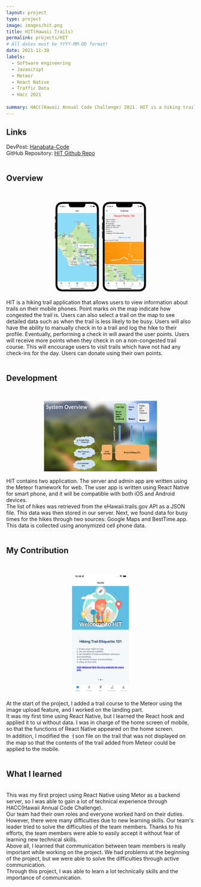 ```yaml
---
layout: project
type: project
image: images/hit.png
title: HIT(Hawaii Trails) 
permalink: projects/HIT
# All dates must be YYYY-MM-DD format!
date: 2021-11-30
labels:
  - Software engineering
  - Javascript
  - Meteor
  - React Native
  - Traffic Data
  - Hacc 2021
  
summary: HACC(Hawaii Annual Code Challenge) 2021. HIT is a hiking trail application that allows users to view information about trails on their mobile phones.
---
```

## Links
DevPost: [Hanabata-Code](https://devpost.com/software/hanabata-code) <br />
GitHub Repository: [HIT Github Repo](https://github.com/HACC2021/Hanabata-Code) <br /> <br />

## Overview
<br />
<p align="center">
  <img class="ui image" src="/images/map.png" width="50%" height="40%"/>
</p>
HIT is a hiking trail application that allows users to view information about trails on their mobile phones. Point marks on the map indicate how congested the trail is.
Users can also select a trail on the map to see detailed data such as when the trail is less likely to be busy. Users will also have the ability to manually check in to a trail and log the hike to their profile. 
Eventually, performing a check in will award the user points. Users will receive more points when they check in on a non-congested trail course.
This will encourage users to visit trails which have not had any check-ins for the day. Users can donate using their own points.
<br /><br />

                                                     
## Development
<br />
<p align="center">
  <img class="ui image" src="/images/system.png" width="60%" height="50%"/>
</p>
HIT contains two application. The server and admin app are written using the Meteor framework for web. The user app is written using React Native for smart phone, and it will be compatible with both iOS and Android devices.
<br />
The list of hikes was retrieved from the eHawaii.trails.gov API as a JSON file. This data was then stored in our server. Next, we found data for busy times for the hikes through two sources: Google Maps and BestTime.app. 
This data is collected using anonymized cell phone data. 
<br /><br />


## My Contribution
<br />
<p align="center">
  <img class="ui image" src="/images/hit-home.png" width="30%" height="30%"/>
</p>
At the start of the project, I added a trail course to the Meteor using the image upload feature, and I worked on the landing part.<br />
It was my first time using React Native, but I learned the React hook and applied it to ui without data. I was in charge of the home screen of mobile, so that the functions of React Native appeared on the home screen.
<br />
In addition, I modified the ㅓson file on the trail that was not displayed on the map so that the contents of the trail added from Meteor could be applied to the mobile.
<br /><br />


## What I learned
<br />
This was my first project using React Native using Metor as a backend server, so I was able to gain a lot of technical experience through HACC(Hawaii Annual Code Challenge). 
<br />
Our team had their own roles and everyone worked hard on their duties. However, there were many difficulties due to new learning skills. Our team's leader tried to solve the difficulties of the team members. Thanks to his efforts, the team members were able to easily accept it without fear of learning new technical skills.
<br />
Above all, I learned that communication between team members is really important while working on the project. We had problems at the beginning of the project, but we were able to solve the difficulties through active communication. 
<br />
Through this project, I was able to learn a lot technically skills and the importance of communication.
<br /><br /><br />

